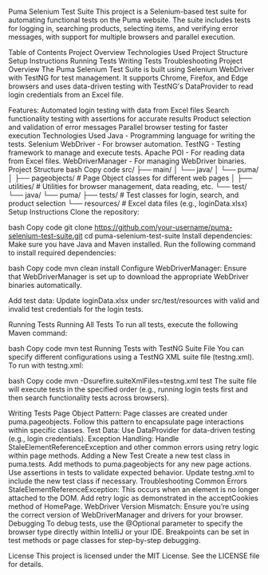 Puma Selenium Test Suite
This project is a Selenium-based test suite for automating functional tests on the Puma website. The suite includes tests for logging in, searching products, selecting items, and verifying error messages, with support for multiple browsers and parallel execution.

Table of Contents
Project Overview
Technologies Used
Project Structure
Setup Instructions
Running Tests
Writing Tests
Troubleshooting
Project Overview
The Puma Selenium Test Suite is built using Selenium WebDriver with TestNG for test management. It supports Chrome, Firefox, and Edge browsers and uses data-driven testing with TestNG's DataProvider to read login credentials from an Excel file.

Features:
Automated login testing with data from Excel files
Search functionality testing with assertions for accurate results
Product selection and validation of error messages
Parallel browser testing for faster execution
Technologies Used
Java - Programming language for writing the tests.
Selenium WebDriver - For browser automation.
TestNG - Testing framework to manage and execute tests.
Apache POI - For reading data from Excel files.
WebDriverManager - For managing WebDriver binaries.
Project Structure
bash
Copy code
src/
├── main/
│   └── java/
│       └── puma/
│           ├── pageobjects/     # Page Object classes for different web pages
│           ├── utilities/       # Utilities for browser management, data reading, etc.
└── test/
    └── java/
        └── puma/
            ├── tests/           # Test classes for login, search, and product selection
            └── resources/       # Excel data files (e.g., loginData.xlsx)
Setup Instructions
Clone the repository:

bash
Copy code
git clone https://github.com/your-username/puma-selenium-test-suite.git
cd puma-selenium-test-suite
Install dependencies: Make sure you have Java and Maven installed. Run the following command to install required dependencies:

bash
Copy code
mvn clean install
Configure WebDriverManager: Ensure that WebDriverManager is set up to download the appropriate WebDriver binaries automatically.

Add test data: Update loginData.xlsx under src/test/resources with valid and invalid test credentials for the login tests.

Running Tests
Running All Tests
To run all tests, execute the following Maven command:

bash
Copy code
mvn test
Running Tests with TestNG Suite File
You can specify different configurations using a TestNG XML suite file (testng.xml). To run with testng.xml:

bash
Copy code
mvn -Dsurefire.suiteXmlFiles=testng.xml test
The suite file will execute tests in the specified order (e.g., running login tests first and then search functionality tests across browsers).

Writing Tests
Page Object Pattern: Page classes are created under puma.pageobjects. Follow this pattern to encapsulate page interactions within specific classes.
Test Data: Use DataProvider for data-driven testing (e.g., login credentials).
Exception Handling: Handle StaleElementReferenceException and other common errors using retry logic within page methods.
Adding a New Test
Create a new test class in puma.tests.
Add methods to puma.pageobjects for any new page actions.
Use assertions in tests to validate expected behavior.
Update testng.xml to include the new test class if necessary.
Troubleshooting
Common Errors
StaleElementReferenceException: This occurs when an element is no longer attached to the DOM. Add retry logic as demonstrated in the acceptCookies method of HomePage.
WebDriver Version Mismatch: Ensure you’re using the correct version of WebDriverManager and drivers for your browser.
Debugging
To debug tests, use the @Optional parameter to specify the browser type directly within IntelliJ or your IDE. Breakpoints can be set in test methods or page classes for step-by-step debugging.

License
This project is licensed under the MIT License. See the LICENSE file for details.
